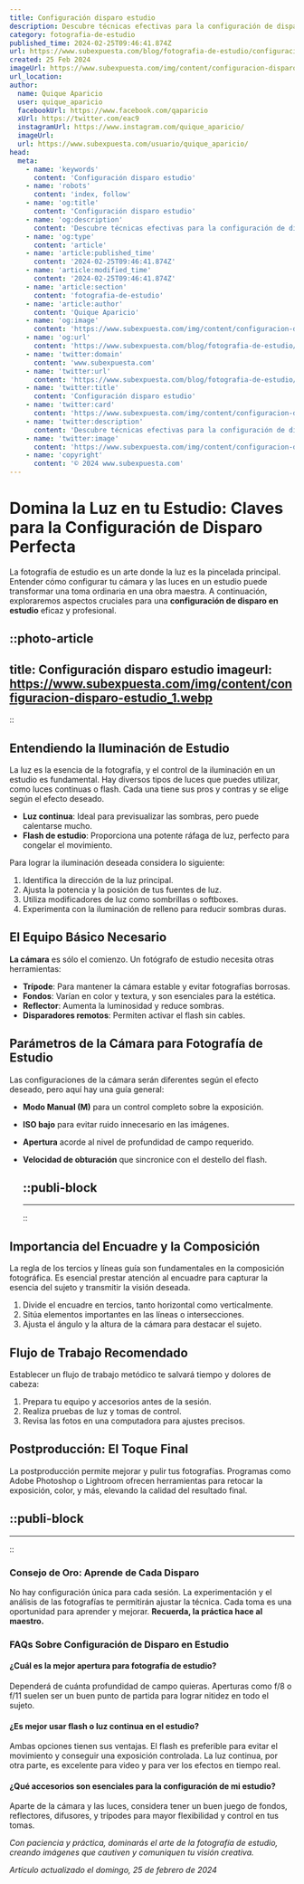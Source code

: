 ```yaml
---
title: Configuración disparo estudio
description: Descubre técnicas efectivas para la configuración de disparo en tu estudio fotográfico y mejora la calidad de tus imágenes.
category: fotografia-de-estudio
published_time: 2024-02-25T09:46:41.874Z
url: https://www.subexpuesta.com/blog/fotografia-de-estudio/configuracion-disparo-estudio
created: 25 Feb 2024
imageUrl: https://www.subexpuesta.com/img/content/configuracion-disparo-estudio_1.webp
url_location:
author:
  name: Quique Aparicio
  user: quique_aparicio
  facebookUrl: https://www.facebook.com/qaparicio
  xUrl: https://twitter.com/eac9
  instagramUrl: https://www.instagram.com/quique_aparicio/
  imageUrl: 
  url: https://www.subexpuesta.com/usuario/quique_aparicio/
head:
  meta:
    - name: 'keywords'
      content: 'Configuración disparo estudio'
    - name: 'robots'
      content: 'index, follow'
    - name: 'og:title'
      content: 'Configuración disparo estudio'
    - name: 'og:description'
      content: 'Descubre técnicas efectivas para la configuración de disparo en tu estudio fotográfico y mejora la calidad de tus imágenes.'
    - name: 'og:type'
      content: 'article'
    - name: 'article:published_time'
      content: '2024-02-25T09:46:41.874Z'
    - name: 'article:modified_time'
      content: '2024-02-25T09:46:41.874Z'
    - name: 'article:section'
      content: 'fotografia-de-estudio'
    - name: 'article:author'
      content: 'Quique Aparicio'
    - name: 'og:image'
      content: 'https://www.subexpuesta.com/img/content/configuracion-disparo-estudio_1.webp'
    - name: 'og:url'
      content: 'https://www.subexpuesta.com/blog/fotografia-de-estudio/configuracion-disparo-estudio'
    - name: 'twitter:domain'
      content: 'www.subexpuesta.com'
    - name: 'twitter:url'
      content: 'https://www.subexpuesta.com/blog/fotografia-de-estudio/configuracion-disparo-estudio'
    - name: 'twitter:title'
      content: 'Configuración disparo estudio'
    - name: 'twitter:card'
      content: 'https://www.subexpuesta.com/img/content/configuracion-disparo-estudio_1.webp'
    - name: 'twitter:description'
      content: 'Descubre técnicas efectivas para la configuración de disparo en tu estudio fotográfico y mejora la calidad de tus imágenes.'
    - name: 'twitter:image'
      content: 'https://www.subexpuesta.com/img/content/configuracion-disparo-estudio_1.webp'
    - name: 'copyright'
      content: '© 2024 www.subexpuesta.com'
---
```

# Domina la Luz en tu Estudio: Claves para la Configuración de Disparo Perfecta

La fotografía de estudio es un arte donde la luz es la pincelada principal. Entender cómo configurar tu cámara y las luces en un estudio puede transformar una toma ordinaria en una obra maestra. A continuación, exploraremos aspectos cruciales para una **configuración de disparo en estudio** eficaz y profesional.


::photo-article
---
title: Configuración disparo estudio
imageurl: https://www.subexpuesta.com/img/content/configuracion-disparo-estudio_1.webp
---
::


## Entendiendo la Iluminación de Estudio

La luz es la esencia de la fotografía, y el control de la iluminación en un estudio es fundamental. Hay diversos tipos de luces que puedes utilizar, como luces continuas o flash. Cada una tiene sus pros y contras y se elige según el efecto deseado.

- **Luz continua**: Ideal para previsualizar las sombras, pero puede calentarse mucho.
- **Flash de estudio**: Proporciona una potente ráfaga de luz, perfecto para congelar el movimiento.

Para lograr la iluminación deseada considera lo siguiente:

1. Identifica la dirección de la luz principal.
2. Ajusta la potencia y la posición de tus fuentes de luz.
3. Utiliza modificadores de luz como sombrillas o softboxes.
4. Experimenta con la iluminación de relleno para reducir sombras duras.

## El Equipo Básico Necesario

**La cámara** es sólo el comienzo. Un fotógrafo de estudio necesita otras herramientas:

- **Trípode**: Para mantener la cámara estable y evitar fotografías borrosas.
- **Fondos**: Varían en color y textura, y son esenciales para la estética.
- **Reflector**: Aumenta la luminosidad y reduce sombras.
- **Disparadores remotos**: Permiten activar el flash sin cables.

## Parámetros de la Cámara para Fotografía de Estudio

Las configuraciones de la cámara serán diferentes según el efecto deseado, pero aquí hay una guía general:

- **Modo Manual (M)** para un control completo sobre la exposición.
- **ISO bajo** para evitar ruido innecesario en las imágenes.
- **Apertura** acorde al nivel de profundidad de campo requerido.
- **Velocidad de obturación** que sincronice con el destello del flash.


  ::publi-block
  ---
  ---
  ::
  
  
## Importancia del Encuadre y la Composición

La regla de los tercios y líneas guía son fundamentales en la composición fotográfica. Es esencial prestar atención al encuadre para capturar la esencia del sujeto y transmitir la visión deseada.

1. Divide el encuadre en tercios, tanto horizontal como verticalmente.
2. Sitúa elementos importantes en las líneas o intersecciones.
3. Ajusta el ángulo y la altura de la cámara para destacar el sujeto.

## Flujo de Trabajo Recomendado

Establecer un flujo de trabajo metódico te salvará tiempo y dolores de cabeza:

1. Prepara tu equipo y accesorios antes de la sesión.
2. Realiza pruebas de luz y tomas de control.
3. Revisa las fotos en una computadora para ajustes precisos.

## Postproducción: El Toque Final

La postproducción permite mejorar y pulir tus fotografías. Programas como Adobe Photoshop o Lightroom ofrecen herramientas para retocar la exposición, color, y más, elevando la calidad del resultado final.


  ::publi-block
  ---
  ---
  ::
  
  
### Consejo de Oro: Aprende de Cada Disparo

No hay configuración única para cada sesión. La experimentación y el análisis de las fotografías te permitirán ajustar la técnica. Cada toma es una oportunidad para aprender y mejorar. **Recuerda, la práctica hace al maestro.**

### **FAQs Sobre Configuración de Disparo en Estudio**

#### ¿Cuál es la mejor apertura para fotografía de estudio?
Dependerá de cuánta profundidad de campo quieras. Aperturas como f/8 o f/11 suelen ser un buen punto de partida para lograr nitidez en todo el sujeto.

#### ¿Es mejor usar flash o luz continua en el estudio?
Ambas opciones tienen sus ventajas. El flash es preferible para evitar el movimiento y conseguir una exposición controlada. La luz continua, por otra parte, es excelente para video y para ver los efectos en tiempo real.

#### ¿Qué accesorios son esenciales para la configuración de mi estudio?
Aparte de la cámara y las luces, considera tener un buen juego de fondos, reflectores, difusores, y trípodes para mayor flexibilidad y control en tus tomas.

*Con paciencia y práctica, dominarás el arte de la fotografía de estudio, creando imágenes que cautiven y comuniquen tu visión creativa.*

_Artículo actualizado el domingo, 25 de febrero de 2024_